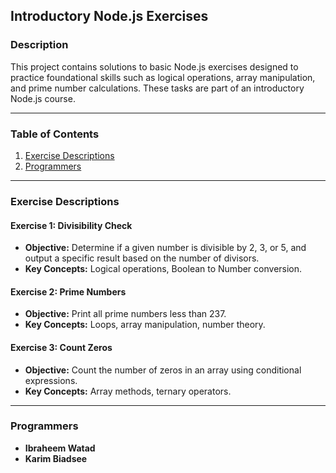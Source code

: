## **Introductory Node.js Exercises**

### **Description**
This project contains solutions to basic Node.js exercises designed to practice foundational skills such as logical operations, array manipulation, and prime number calculations. These tasks are part of an introductory Node.js course.

---

### **Table of Contents**
1. [Exercise Descriptions](#exercise-descriptions)
3. [Programmers](#programmers)

---

### **Exercise Descriptions**

#### **Exercise 1: Divisibility Check**
- **Objective:** Determine if a given number is divisible by 2, 3, or 5, and output a specific result based on the number of divisors.
- **Key Concepts:** Logical operations, Boolean to Number conversion.

#### **Exercise 2: Prime Numbers**
- **Objective:** Print all prime numbers less than 237.
- **Key Concepts:** Loops, array manipulation, number theory.

#### **Exercise 3: Count Zeros**
- **Objective:** Count the number of zeros in an array using conditional expressions.
- **Key Concepts:** Array methods, ternary operators.

---

### **Programmers**
- **Ibraheem Watad**
- **Karim Biadsee**
